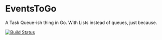 # EventsToGo
A Task Queue-ish thing in Go. With Lists instead of queues, just because.

[![Build Status](https://travis-ci.org/JKolios/EventsToGo.svg?branch=master)](https://travis-ci.org/JKolios/EventsToGo)
